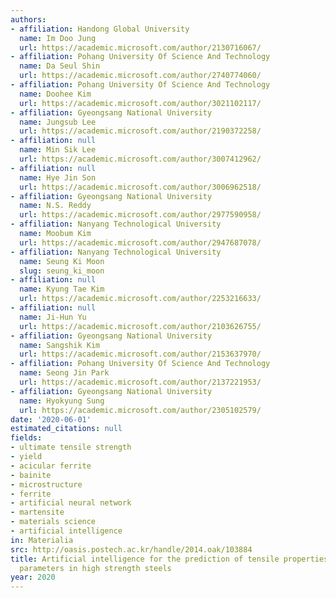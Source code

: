```yaml
---
authors:
- affiliation: Handong Global University
  name: Im Doo Jung
  url: https://academic.microsoft.com/author/2130716067/
- affiliation: Pohang University Of Science And Technology
  name: Da Seul Shin
  url: https://academic.microsoft.com/author/2740774060/
- affiliation: Pohang University Of Science And Technology
  name: Doohee Kim
  url: https://academic.microsoft.com/author/3021102117/
- affiliation: Gyeongsang National University
  name: Jungsub Lee
  url: https://academic.microsoft.com/author/2190372258/
- affiliation: null
  name: Min Sik Lee
  url: https://academic.microsoft.com/author/3007412962/
- affiliation: null
  name: Hye Jin Son
  url: https://academic.microsoft.com/author/3006962518/
- affiliation: Gyeongsang National University
  name: N.S. Reddy
  url: https://academic.microsoft.com/author/2977590958/
- affiliation: Nanyang Technological University
  name: Moobum Kim
  url: https://academic.microsoft.com/author/2947687078/
- affiliation: Nanyang Technological University
  name: Seung Ki Moon
  slug: seung_ki_moon
- affiliation: null
  name: Kyung Tae Kim
  url: https://academic.microsoft.com/author/2253216633/
- affiliation: null
  name: Ji-Hun Yu
  url: https://academic.microsoft.com/author/2103626755/
- affiliation: Gyeongsang National University
  name: Sangshik Kim
  url: https://academic.microsoft.com/author/2153637970/
- affiliation: Pohang University Of Science And Technology
  name: Seong Jin Park
  url: https://academic.microsoft.com/author/2137221953/
- affiliation: Gyeongsang National University
  name: Hyokyung Sung
  url: https://academic.microsoft.com/author/2305102579/
date: '2020-06-01'
estimated_citations: null
fields:
- ultimate tensile strength
- yield
- acicular ferrite
- bainite
- microstructure
- ferrite
- artificial neural network
- martensite
- materials science
- artificial intelligence
in: Materialia
src: http://oasis.postech.ac.kr/handle/2014.oak/103884
title: Artificial intelligence for the prediction of tensile properties by using microstructural
  parameters in high strength steels
year: 2020
---
```

